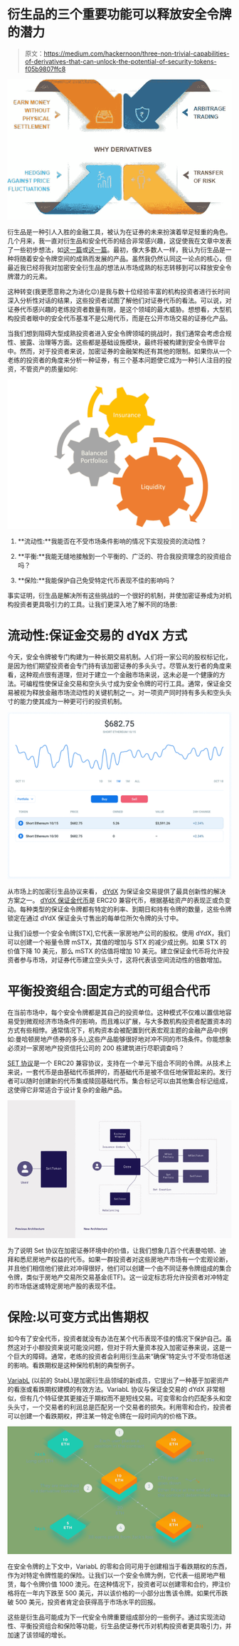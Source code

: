 # 衍生品的三个重要功能可以释放安全令牌的潜力

> 原文：<https://medium.com/hackernoon/three-non-trivial-capabilities-of-derivatives-that-can-unlock-the-potential-of-security-tokens-f05b9807ffc8>

![](img/35b51233f39f5b54f896c7260b872dc0.png)

衍生品是一种引人入胜的金融工具，被认为在证券的未来扮演着举足轻重的角色。几个月来，我一直对衍生品和安全代币的结合非常感兴趣，这促使我在文章中发表了一些初步想法，如[这一篇](/coinmonks/security-token-derivatives-are-coming-8439555e7e5a)或[这一篇](https://hackernoon.com/security-token-2-0-protocols-part-iii-fund-and-derivative-tokens-68f594cbb438)。最初，像大多数人一样，我认为衍生品是一种将随着安全令牌空间的成熟而发展的产品。虽然我仍然认同这一论点的核心，但最近我已经将我对加密安全衍生品的想法从市场成熟的标志转移到可以释放安全令牌潜力的元素。

这种转变(我更愿意称之为进化😉)是我与数十位经验丰富的机构投资者进行长时间深入分析性对话的结果，这些投资者试图了解他们对证券代币的看法。可以说，对证券代币感兴趣的老练投资者数量有限，是这个领域的最大威胁。想想看，大型机构投资者眼中的安全代币基准不是公用代币，而是在公开市场交易的证券化产品。

当我们想到阻碍大型成熟投资者进入安全令牌领域的挑战时，我们通常会考虑合规性、披露、治理等方面。这些都是基础设施模块，最终将被构建到安全令牌平台中。然而，对于投资者来说，加密证券的金融架构还有其他的限制。如果你从一个老练的投资者的角度来分析一种证券，有三个基本问题使它成为一种引人注目的投资，不管资产的质量如何:

![](img/ef7786d772d5403c23c87eed87ded765.png)

1) **流动性:**我能否在不受市场条件影响的情况下实现投资的流动性？

2) **平衡:**我能无缝地接触到一个平衡的、广泛的、符合我投资理念的投资组合吗？

3) **保险:**我能保护自己免受特定代币表现不佳的影响吗？

事实证明，衍生品是解决所有这些挑战的一个很好的机制，并使加密证券成为对机构投资者更具吸引力的工具。让我们更深入地了解不同的场景:

# 流动性:保证金交易的 dYdX 方式

今天，安全令牌被专门构建为一种长期交易机制。人们将一家公司的股权标记化，是因为他们期望投资者会专门持有该加密证券的多头头寸。尽管从发行者的角度来看，这种观点很有道理，但对于建立一个金融市场来说，这未必是一个健康的方法。可编程性使保证金交易和空头头寸成为安全令牌的可行工具。通常，保证金交易被视为释放金融市场流动性的关键机制之一。对一项资产同时持有多头和空头头寸的能力使其成为一种更可行的投资机制。

![](img/373bb87db4c5d5563e7619a240536b34.png)

从市场上的加密衍生品协议来看， [dYdX](https://dydx.exchange/) 为保证金交易提供了最具创新性的解决方案之一。 [dYdX 保证金代币](https://margintokens.dydx.exchange/)是 ERC20 兼容代币，根据基础资产的表现正或负变动。每种类型的保证金令牌都有特定的利率、到期日和持有令牌的数量，这些令牌锁定在通过 dYdX 保证金头寸售出的每单位所欠令牌的头寸中。

让我们设想一个安全令牌[STX],它代表一家房地产公司的股权。使用 dYdX，我们可以创建一个裕量令牌 mSTX，其值的增加与 STX 的减少成比例。如果 STX 的价值下降 10 美元，那么 mSTX 的估值将增加 10 美元。建立保证金代币将允许投资者参与市场，对证券代币建立空头头寸，这将代表该空间流动性的倍数增加。

# 平衡投资组合:固定方式的可组合代币

在当前市场中，每个安全令牌都是其自己的投资单位。这种模式不仅难以置信地容易受到微观经济市场条件的影响，而且难以扩展，与大多数机构投资者配置资本的方式有些相悖。通常情况下，机构资本会被配置到代表宏观主题的金融产品中(例如:曼哈顿房地产债券的多头),这些产品能够很好地对冲不同的市场条件。你能想象必须对一家房地产投资信托公司的 200 栋建筑进行尽职调查吗？

[SET 协议](https://setprotocol.com/)是一个 ERC20 兼容协议，支持在一个单元下组合不同的令牌。从技术上来说，一套代币是由基础代币抵押的，而基础代币是被不信任地保管起来的。发行者可以随时创建新的代币集或赎回基础代币。集合标记可以由其他集合标记组成，这使得它非常适合于设计复杂的金融产品。

![](img/7ed193491dca8327881d025f73888b62.png)

为了说明 Set 协议在加密证券环境中的价值，让我们想象几百个代表曼哈顿、迪拜和悉尼房地产权益的代币。如果一群投资者对这些房地产市场有一个宏观论断，并且他们相信他们彼此对冲得很好，他们可以创建一个由不同证券令牌组成的集合令牌，类似于房地产交易所交易基金(ETF)。这一设定标志将允许投资者对冲特定的市场低迷或特定房地产股的表现不佳。

# 保险:以可变方式出售期权

如今有了安全代币，投资者就没有办法在某个代币表现不佳的情况下保护自己。虽然这对于小额投资来说可能没问题，但对于将大量资本投入加密证券来说，这是一个巨大的障碍。通常，老练的投资者会利用衍生品来“确保”特定头寸不受市场低迷的影响。看跌期权是这种保险机制的典型例子。

[VariabL](https://variabl.io/) (以前的 StabL)是加密衍生品领域的新成员，它提出了一种基于加密资产的看涨或看跌期权建模的有效方法。VariabL 协议与保证金交易的 dYdX 非常相似，但有几个特征使其更接近于期权而不是短线交易。可变零和合约匹配多头和空头头寸，一个交易者的利润总是匹配另一个交易者的损失。利用零和合约，投资者可以创建一个看跌期权，押注某一特定令牌在一段时间内的价格下跌。

![](img/2225e0f7370590d372705c42d379b3cc.png)

在安全令牌的上下文中，VariabL 的零和合同可用于创建相当于看跌期权的东西，作为对特定令牌性能的保险。让我们以一个安全令牌为例，它代表一组房地产租赁，每个令牌价值 1000 澳元。在这种情况下，投资者可以创建零和合约，押注价格将在一年内下跌至 500 美元，并以该价格的一小部分出售该令牌。如果代币跌破 500 美元，投资者肯定会获得高于市场水平的回报。

这些是衍生品可能成为下一代安全令牌重要组成部分的一些例子。通过实现流动性、平衡投资组合和保险等功能，衍生品使证券代币对机构投资者更具吸引力，并加速了该领域的增长。